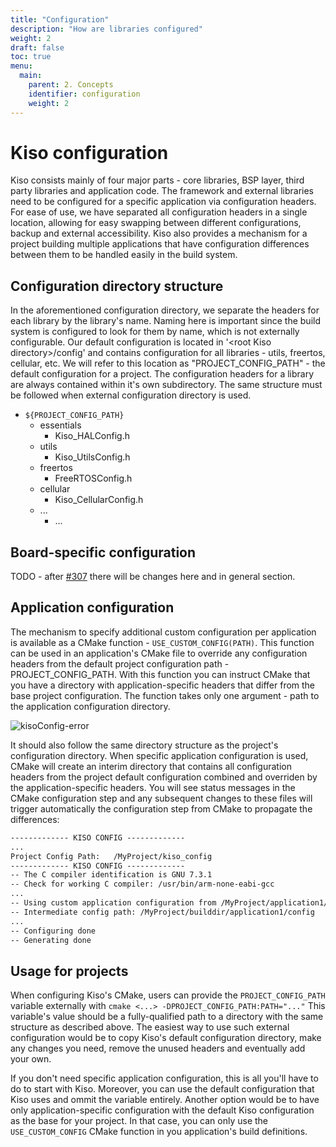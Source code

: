 ```yaml
---
title: "Configuration"
description: "How are libraries configured"
weight: 2
draft: false
toc: true
menu:
  main:
    parent: 2. Concepts
    identifier: configuration
    weight: 2
---
```


# Kiso configuration

Kiso consists mainly of four major parts - core libraries, BSP layer, third party libraries and application code.
The framework and external libraries need to be configured for a specific application via configuration headers. For ease of use,
we have separated all configuration headers in a single location, allowing for easy swapping between different configurations,
backup and external accessibility. Kiso also provides a mechanism for a project building multiple applications that have configuration
differences between them to be handled easily in the build system.

## Configuration directory structure

In the aforementioned configuration directory, we separate the headers for each library by the library's name. Naming here is
important since the build system is configured to look for them by name, which is not externally configurable. Our default configuration
is located in '\<root Kiso directory\>/config' and contains configuration for all libraries - utils, freertos, cellular, etc.
We will refer to this location as "PROJECT_CONFIG_PATH" - the default configuration for a project.
The configuration headers for a library are always contained within it's own subdirectory. The same structure must be followed when
external configuration directory is used.

- `${PROJECT_CONFIG_PATH}`
    - essentials
        - Kiso_HALConfig.h
    - utils
        - Kiso_UtilsConfig.h
    - freertos
        - FreeRTOSConfig.h
    - cellular
        - Kiso_CellularConfig.h
    - ...
        - ...

## Board-specific configuration

TODO - after [#307](https://github.com/Bosch-AE-SW/cddk-oss/issues/307) there will be changes here and in general section.

## Application configuration

The mechanism to specify additional custom configuration per application is available as a CMake function - `USE_CUSTOM_CONFIG(PATH)`.
This function can be used in an application's CMake file to override any configuration headers from the default project configuration path -
PROJECT_CONFIG_PATH. With this function you can instruct CMake that you have a directory with application-specific headers that differ from the
base project configuration. The function takes only one argument - path to the application configuration directory.

![kisoConfig-error](/images/kisoConfig.png)

It should also follow the same directory structure as the project's configuration directory.
When specific application configuration is used, CMake will create an interim directory that contains all configuration headers from the project
default configuration combined and overriden by the application-specific headers. You will see status messages in the CMake configuration step
and any subsequent changes to these files will trigger automatically the configuration step from CMake to propagate the differences:

```txt
------------- KISO CONFIG -------------
...
Project Config Path:   /MyProject/kiso_config
------------- KISO CONFIG -------------
-- The C compiler identification is GNU 7.3.1
-- Check for working C compiler: /usr/bin/arm-none-eabi-gcc
...
-- Using custom application configuration from /MyProject/application1/app_config
-- Intermediate config path: /MyProject/builddir/application1/config
...
-- Configuring done
-- Generating done
```

## Usage for projects

When configuring Kiso's CMake, users can provide the `PROJECT_CONFIG_PATH` variable externally with `cmake <...> -DPROJECT_CONFIG_PATH:PATH="..."`
This variable's value should be a fully-qualified path to a directory with the same structure as described above. The easiest way to use
such external configuration would be to copy Kiso's default configuration directory, make any changes you need, remove the unused headers and
eventually add your own.

If you don't need specific application configuration, this is all you'll have to do to start with Kiso. Moreover, you can use the default
configuration that Kiso uses and ommit the variable entirely.
Another option would be to have only application-specific configuration with the default Kiso configuration as the base for your project.
In that case, you can only use the `USE_CUSTOM_CONFIG` CMake function in you application's build definitions.
